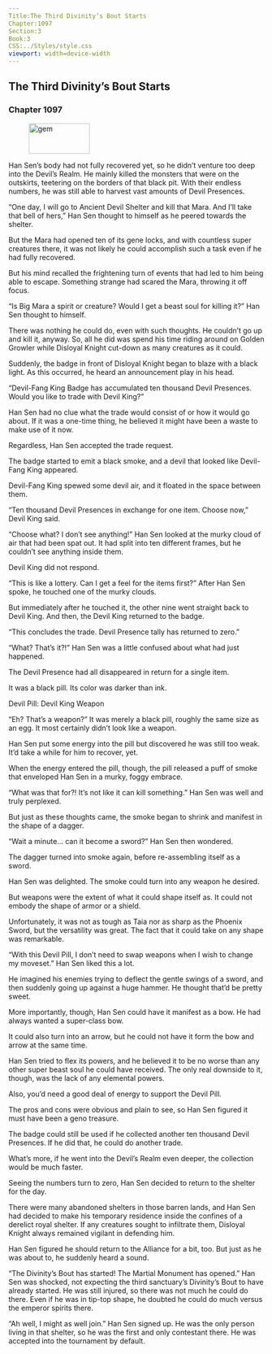 ```yaml
---
Title:The Third Divinity’s Bout Starts 
Chapter:1097 
Section:3 
Book:3 
CSS:../Styles/style.css 
viewport: width=device-width
---
```

  
## The Third Divinity’s Bout Starts
### Chapter 1097
  
<figure>
	<img src="../Images/gem.gif" alt="gem" id="gem" width="120" height="60" />
</figure>
  

  
Han Sen’s body had not fully recovered yet, so he didn’t venture too deep into the Devil’s Realm. He mainly killed the monsters that were on the outskirts, teetering on the borders of that black pit. With their endless numbers, he was still able to harvest vast amounts of Devil Presences.

“One day, I will go to Ancient Devil Shelter and kill that Mara. And I’ll take that bell of hers,” Han Sen thought to himself as he peered towards the shelter.

But the Mara had opened ten of its gene locks, and with countless super creatures there, it was not likely he could accomplish such a task even if he had fully recovered.

But his mind recalled the frightening turn of events that had led to him being able to escape. Something strange had scared the Mara, throwing it off focus.

“Is Big Mara a spirit or creature? Would I get a beast soul for killing it?” Han Sen thought to himself.

There was nothing he could do, even with such thoughts. He couldn’t go up and kill it, anyway. So, all he did was spend his time riding around on Golden Growler while Disloyal Knight cut-down as many creatures as it could.

Suddenly, the badge in front of Disloyal Knight began to blaze with a black light. As this occurred, he heard an announcement play in his head.

“Devil-Fang King Badge has accumulated ten thousand Devil Presences. Would you like to trade with Devil King?”

Han Sen had no clue what the trade would consist of or how it would go about. If it was a one-time thing, he believed it might have been a waste to make use of it now.

Regardless, Han Sen accepted the trade request.

The badge started to emit a black smoke, and a devil that looked like Devil-Fang King appeared.

Devil-Fang King spewed some devil air, and it floated in the space between them.

“Ten thousand Devil Presences in exchange for one item. Choose now,” Devil King said.

“Choose what? I don’t see anything!” Han Sen looked at the murky cloud of air that had been spat out. It had split into ten different frames, but he couldn’t see anything inside them.

Devil King did not respond.

“This is like a lottery. Can I get a feel for the items first?” After Han Sen spoke, he touched one of the murky clouds.

But immediately after he touched it, the other nine went straight back to Devil King. And then, the Devil King returned to the badge.

“This concludes the trade. Devil Presence tally has returned to zero.”

“What? That’s it?!” Han Sen was a little confused about what had just happened.

The Devil Presence had all disappeared in return for a single item.

It was a black pill. Its color was darker than ink.

Devil Pill: Devil King Weapon

“Eh? That’s a weapon?” It was merely a black pill, roughly the same size as an egg. It most certainly didn’t look like a weapon.

Han Sen put some energy into the pill but discovered he was still too weak. It’d take a while for him to recover, yet.

When the energy entered the pill, though, the pill released a puff of smoke that enveloped Han Sen in a murky, foggy embrace.

“What was that for?! It’s not like it can kill something.” Han Sen was well and truly perplexed.

But just as these thoughts came, the smoke began to shrink and manifest in the shape of a dagger.

“Wait a minute… can it become a sword?” Han Sen then wondered.

The dagger turned into smoke again, before re-assembling itself as a sword.

Han Sen was delighted. The smoke could turn into any weapon he desired.

But weapons were the extent of what it could shape itself as. It could not embody the shape of armor or a shield.

Unfortunately, it was not as tough as Taia nor as sharp as the Phoenix Sword, but the versatility was great. The fact that it could take on any shape was remarkable.

“With this Devil Pill, I don’t need to swap weapons when I wish to change my moveset.” Han Sen liked this a lot.

He imagined his enemies trying to deflect the gentle swings of a sword, and then suddenly going up against a huge hammer. He thought that’d be pretty sweet.

More importantly, though, Han Sen could have it manifest as a bow. He had always wanted a super-class bow.

It could also turn into an arrow, but he could not have it form the bow and arrow at the same time.

Han Sen tried to flex its powers, and he believed it to be no worse than any other super beast soul he could have received. The only real downside to it, though, was the lack of any elemental powers.

Also, you’d need a good deal of energy to support the Devil Pill.

The pros and cons were obvious and plain to see, so Han Sen figured it must have been a geno treasure.

The badge could still be used if he collected another ten thousand Devil Presences. If he did that, he could do another trade.

What’s more, if he went into the Devil’s Realm even deeper, the collection would be much faster.

Seeing the numbers turn to zero, Han Sen decided to return to the shelter for the day.

There were many abandoned shelters in those barren lands, and Han Sen had decided to make his temporary residence inside the confines of a derelict royal shelter. If any creatures sought to infiltrate them, Disloyal Knight always remained vigilant in defending him.

Han Sen figured he should return to the Alliance for a bit, too. But just as he was about to, he suddenly heard a sound.

“The Divinity’s Bout has started! The Martial Monument has opened.” Han Sen was shocked, not expecting the third sanctuary’s Divinity’s Bout to have already started. He was still injured, so there was not much he could do there. Even if he was in tip-top shape, he doubted he could do much versus the emperor spirits there.

“Ah well, I might as well join.” Han Sen signed up. He was the only person living in that shelter, so he was the first and only contestant there. He was accepted into the tournament by default.